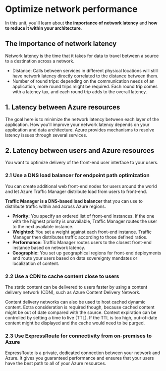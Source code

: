 # Optimize network performance

In this unit, you'll learn about **the importance of network latency** and **how to reduce it within your architecture**.

## The importance of network latency

Network latency is the time that it takes for data to travel between a source to a destination across a network.

* Distance: Calls between services in different physical locations will still have network latency directly correlated to the distance between them.
* Number of round trips: depending on the communication needs of an application, more round trips might be required. Each round trip comes with a latency tax, and each round trip adds to the overall latency.

## 1. Latency between Azure resources

The goal here is to minimize the network latency between each layer of the application. How you'll improve your network latency depends on your application and data architecture. Azure provides mechanisms to resolve latency issues through several services.

## 2. Latency between users and Azure resources

You want to optimize delivery of the front-end user interface to your users.

### 2.1 Use a DNS load balancer for endpoint path optimization

You can create additional web front-end nodes for users around the world and let Azure Traffic Manager distribute load from users to front-end.

**Traffic Manager is a DNS-based load balancer** that you can use to distribute traffic within and across Azure regions.

* **Priority:** You specify an ordered list of front-end instances. If the one with the highest priority is unavailable, Traffic Manager routes the user to the next available instance.
* **Weighted:** You set a weight against each front-end instance. Traffic Manager then distributes traffic according to those defined ratios.
* **Performance:** Traffic Manager routes users to the closest front-end instance based on network latency.
* **Geographic:** You set up geographical regions for front-end deployments and route your users based on data sovereignty mandates or localization of content.

### 2.2 Use a CDN to cache content close to users

The static content can be delivered to users faster by using a content delivery network (CDN), such as Azure Content Delivery Network.

Content delivery networks can also be used to host cached dynamic content. Extra consideration is required though, because cached content might be out of date compared with the source. Context expiration can be controlled by setting a time to live (TTL). If the TTL is too high, out-of-date content might be displayed and the cache would need to be purged.

### 2.3 Use ExpressRoute for connectivity from on-premises to Azure

ExpressRoute is a private, dedicated connection between your network and Azure. It gives you guaranteed performance and ensures that your users have the best path to all of your Azure resources.

